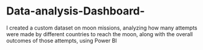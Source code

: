 # Data-analysis-Dashboard-
I created a custom dataset on moon missions, analyzing how many attempts were made by different countries to reach the moon, along with the overall outcomes of those attempts, using Power BI

